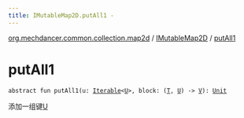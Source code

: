 ```yaml
---
title: IMutableMap2D.putAll1 - 
---
```


[org.mechdancer.common.collection.map2d](../index.html) / [IMutableMap2D](index.html) / [putAll1](./put-all1.html)

# putAll1

`abstract fun putAll1(u: `[`Iterable`](https://kotlinlang.org/api/latest/jvm/stdlib/kotlin.collections/-iterable/index.html)`<`[`U`](index.html#U)`>, block: (`[`T`](index.html#T)`, `[`U`](index.html#U)`) -> `[`V`](index.html#V)`): `[`Unit`](https://kotlinlang.org/api/latest/jvm/stdlib/kotlin/-unit/index.html)

添加一组键[U](index.html#U)

